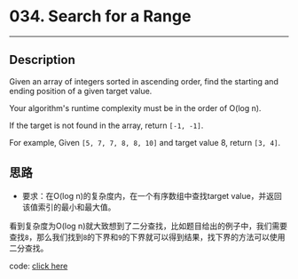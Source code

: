 # 034. Search for a Range
------

## Description
Given an array of integers sorted in ascending order, find the starting and ending position of a given target value.

Your algorithm's runtime complexity must be in the order of O(log n).

If the target is not found in the array, return `[-1, -1]`.

For example,
Given `[5, 7, 7, 8, 8, 10]` and target value 8,
return `[3, 4]`.

## 思路
- 要求：在O(log n)的复杂度内，在一个有序数组中查找target value，并返回该值索引的最小和最大值。

看到复杂度为O(log n)就大致想到了二分查找，比如题目给出的例子中，我们需要查找`8`，那么我们找到`8`的下界和`9`的下界就可以得到结果，找下界的方法可以使用二分查找。

code: [click here](solution_1.cpp)